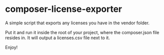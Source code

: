 # composer-license-exporter
A simple script that exports any licenses you have in the vendor folder.

Put it and run it inside the root of your project, where the composer.json file resides in. It will output a licenses.csv file next to it.

Enjoy!
